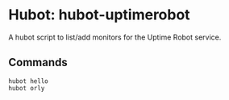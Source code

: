 # Hubot: hubot-uptimerobot

A hubot script to list/add monitors for the Uptime Robot service.

## Commands

```
hubot hello
hubot orly
```